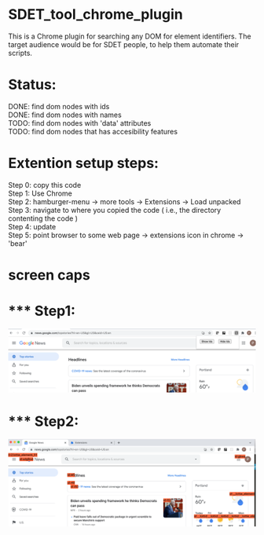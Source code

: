 # SDET_tool_chrome_plugin

This is a Chrome plugin for searching any DOM for element identifiers. The target audience would be for SDET people, to help them automate their scripts.

# Status:  
DONE: find dom nodes with ids    
DONE: find dom nodes with names  
TODO: find dom nodes with 'data' attributes  
TODO: find dom nodes that has accesibility features  

# Extention setup steps:   
Step 0: copy this code   
Step 1: Use Chrome  
Step 2: hamburger-menu -> more tools -> Extensions -> Load unpacked     
Step 3: navigate to where you copied the code ( i.e., the directory contenting the code )  
Step 4: update    
Step 5: point browser to some web page -> extensions icon in chrome -> 'bear'  

# screen caps
# *** Step1:  
![Step1 screen cap](sdet_step1.png?raw=true "step1 screen cap")  
  
  
# *** Step2:  
![Step2 screen cap](sdet_step2.png?raw=true "step2 screen cap")


